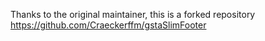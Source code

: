 Thanks to the original maintainer, this is a forked repository
https://github.com/Craeckerffm/gstaSlimFooter
